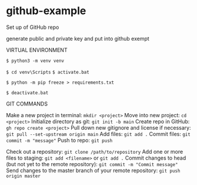 # github-example
Set up of GitHub repo

generate public and private key and put into github exempt


VIRTUAL ENVIRONMENT

`$ python3 -m venv venv`

`$ cd venv\Scripts`
`$ activate.bat`

`$ python -m pip freeze > requirements.txt`

`$ deactivate.bat`


GIT COMMANDS

Make a new project in terminal: `mkdir <project>`
Move into new project: `cd <project>`
Initialize directory as git: `git init -b main`
Create repo in GitHub:  `gh repo create <project>`
Pull down new gitignore and license if necessary: `git pull --set-upstream origin main`
Add files:  `git add .`
Commit files:  `git commit -m "message"`
Push to repo: `git push`



Check out a repository:  `git clone /path/to/repository`
Add one or more files to staging:  `git add <filename>` or `git add .`
Commit changes to head (but not yet to the remote repository): `git commit -m "Commit message"`
Send changes to the master branch of your remote repository: `git push origin master`
